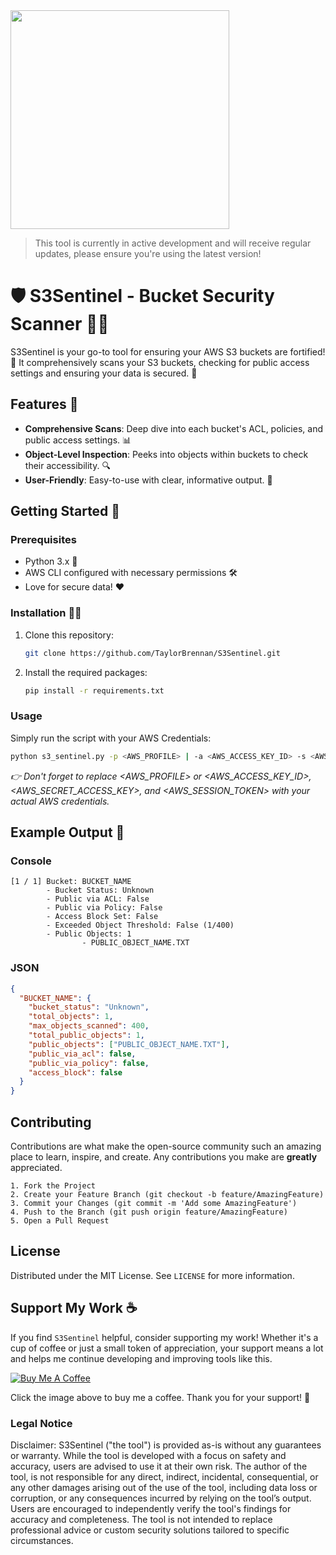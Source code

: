 <img src="https://github.com/TaylorBrennan/S3Sentinel/assets/44066496/4afa0c65-a188-460a-830b-16b0abbda7e6" width="350" />

> This tool is currently in active development and will receive regular updates, please ensure you're using the latest version!

# 🛡️ S3Sentinel - Bucket Security Scanner 🕵️‍♂️

S3Sentinel is your go-to tool for ensuring your AWS S3 buckets are fortified! 🚀 It comprehensively scans your S3 buckets, checking for public access settings and ensuring your data is secured. 🔐

## Features 🌟

- **Comprehensive Scans**: Deep dive into each bucket's ACL, policies, and public access settings. 📊
- **Object-Level Inspection**: Peeks into objects within buckets to check their accessibility. 🔍
- **User-Friendly**: Easy-to-use with clear, informative output. 🤖

## Getting Started 🚀

### Prerequisites

- Python 3.x 🐍
- AWS CLI configured with necessary permissions 🛠️
- Love for secure data! ❤️

### Installation 👨‍💻

1. Clone this repository:
   ```bash
   git clone https://github.com/TaylorBrennan/S3Sentinel.git
   ```
2. Install the required packages:
   ```bash
   pip install -r requirements.txt
   ```

### Usage

Simply run the script with your AWS Credentials:

```bash
python s3_sentinel.py -p <AWS_PROFILE> | -a <AWS_ACCESS_KEY_ID> -s <AWS_SECRET_ACCESS_KEY> [-t <AWS_SESSION_TOKEN>] [-m <MAX_OBJECTS>]
```

_👉 Don't forget to replace <AWS_PROFILE> or <AWS_ACCESS_KEY_ID>, <AWS_SECRET_ACCESS_KEY>, and <AWS_SESSION_TOKEN> with your actual AWS credentials._

## Example Output 📜

### Console

```
[1 / 1] Bucket: BUCKET_NAME
        - Bucket Status: Unknown
        - Public via ACL: False
        - Public via Policy: False
        - Access Block Set: False
        - Exceeded Object Threshold: False (1/400)
        - Public Objects: 1
                - PUBLIC_OBJECT_NAME.TXT
```

### JSON

```json
{
  "BUCKET_NAME": {
    "bucket_status": "Unknown",
    "total_objects": 1,
    "max_objects_scanned": 400,
    "total_public_objects": 1,
    "public_objects": ["PUBLIC_OBJECT_NAME.TXT"],
    "public_via_acl": false,
    "public_via_policy": false,
    "access_block": false
  }
}
```

## Contributing

Contributions are what make the open-source community such an amazing place to learn, inspire, and create. Any contributions you make are **greatly** appreciated.

    1. Fork the Project
    2. Create your Feature Branch (git checkout -b feature/AmazingFeature)
    3. Commit your Changes (git commit -m 'Add some AmazingFeature')
    4. Push to the Branch (git push origin feature/AmazingFeature)
    5. Open a Pull Request

## License

Distributed under the MIT License. See `LICENSE` for more information.

## Support My Work ☕

If you find `S3Sentinel` helpful, consider supporting my work! Whether it's a cup of coffee or just a small token of appreciation, your support means a lot and helps me continue developing and improving tools like this.

[![Buy Me A Coffee](https://www.buymeacoffee.com/assets/img/custom_images/orange_img.png)](https://www.buymeacoffee.com/tbrennan)

Click the image above to buy me a coffee. Thank you for your support! 🙏

### Legal Notice

Disclaimer: S3Sentinel ("the tool") is provided as-is without any guarantees or warranty. While the tool is developed with a focus on safety and accuracy, users are advised to use it at their own risk.
The author of the tool, is not responsible for any direct, indirect, incidental, consequential, or any other damages arising out of the use of the tool, including data loss or corruption, or any consequences incurred by relying on the tool’s output.
Users are encouraged to independently verify the tool's findings for accuracy and completeness. The tool is not intended to replace professional advice or custom security solutions tailored to specific circumstances.
